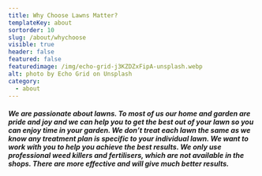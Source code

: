 ```yaml
---
title: Why Choose Lawns Matter?
templateKey: about
sortorder: 10
slug: /about/whychoose
visible: true
header: false
featured: false
featuredimage: /img/echo-grid-j3KZDZxFipA-unsplash.webp
alt: photo by Echo Grid on Unsplash
category:
  - about
---
```


##### We are passionate about lawns. To most of us our home and garden are pride and joy and we can help you to get the best out of your lawn so you can enjoy time in your garden. We don’t treat each lawn the same as we know any treatment plan is specific to your individual lawn. We want to work with you to help you achieve the best results. We only use professional weed killers and fertilisers, which are not available in the shops. There are more effective and will give much better results.
